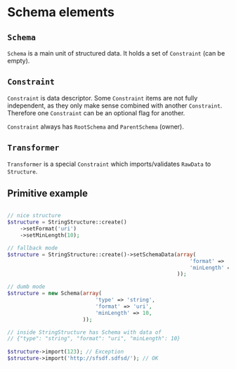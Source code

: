# Schema elements

## `Schema`

`Schema` is a main unit of structured data. 
It holds a set of `Constraint` (can be empty).

## `Constraint`

`Constraint` is data descriptor. Some `Constraint` items are not fully 
independent, as they only make sense combined with another `Constraint`.
Therefore one `Constraint` can be an optional flag for another.

`Constraint` always has `RootSchema` and `ParentSchema` (owner).

## `Transformer`

`Transformer` is a special `Constraint` which imports/validates 
`RawData` to `Structure`.


## Primitive example

```php

// nice structure
$structure = StringStructure::create()
    ->setFormat('uri')
    ->setMinLength(10);

// fallback mode
$structure = StringStructure::create()->setSchemaData(array(
                                                          'format' => 'uri',
                                                          'minLength' => 10,
                                                      ));

// dumb mode
$structure = new Schema(array(
                            'type' => 'string',
                            'format' => 'uri',
                            'minLength' => 10,
                        ));

// inside StringStructure has Schema with data of
// {"type": "string", "format": "uri", "minLength": 10}
    
$structure->import(123); // Exception
$structure->import('http://sfsdf.sdfsd/'); // OK
```
